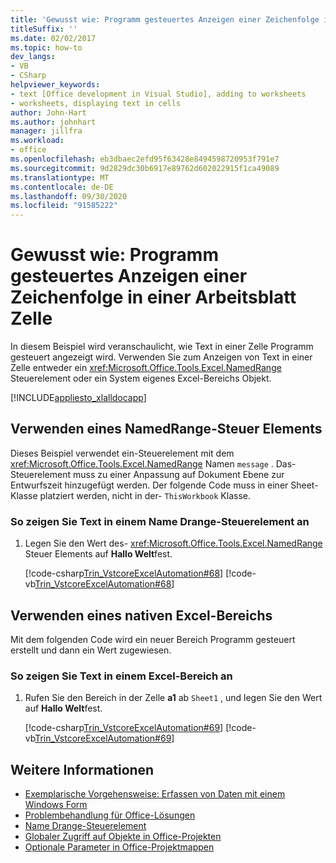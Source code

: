 ```yaml
---
title: 'Gewusst wie: Programm gesteuertes Anzeigen einer Zeichenfolge in einer Arbeitsblatt Zelle'
titleSuffix: ''
ms.date: 02/02/2017
ms.topic: how-to
dev_langs:
- VB
- CSharp
helpviewer_keywords:
- text [Office development in Visual Studio], adding to worksheets
- worksheets, displaying text in cells
author: John-Hart
ms.author: johnhart
manager: jillfra
ms.workload:
- office
ms.openlocfilehash: eb3dbaec2efd95f63428e8494598720953f791e7
ms.sourcegitcommit: 9d2829dc30b6917e89762d602022915f1ca49089
ms.translationtype: MT
ms.contentlocale: de-DE
ms.lasthandoff: 09/30/2020
ms.locfileid: "91585222"
---
```

# <a name="how-to-programmatically-display-a-string-in-a-worksheet-cell"></a>Gewusst wie: Programm gesteuertes Anzeigen einer Zeichenfolge in einer Arbeitsblatt Zelle
  In diesem Beispiel wird veranschaulicht, wie Text in einer Zelle Programm gesteuert angezeigt wird. Verwenden Sie zum Anzeigen von Text in einer Zelle entweder ein <xref:Microsoft.Office.Tools.Excel.NamedRange> Steuerelement oder ein System eigenes Excel-Bereichs Objekt.

 [!INCLUDE[appliesto_xlalldocapp](../vsto/includes/appliesto-xlalldocapp-md.md)]

## <a name="use-a-namedrange-control"></a>Verwenden eines NamedRange-Steuer Elements
 Dieses Beispiel verwendet ein-Steuerelement mit dem <xref:Microsoft.Office.Tools.Excel.NamedRange> Namen `message` . Das-Steuerelement muss zu einer Anpassung auf Dokument Ebene zur Entwurfszeit hinzugefügt werden. Der folgende Code muss in einer Sheet-Klasse platziert werden, nicht in der- `ThisWorkbook` Klasse.

### <a name="to-display-text-in-a-namedrange-control"></a>So zeigen Sie Text in einem Name Drange-Steuerelement an

1. Legen Sie den Wert des- <xref:Microsoft.Office.Tools.Excel.NamedRange> Steuer Elements auf **Hallo Welt**fest.

     [!code-csharp[Trin_VstcoreExcelAutomation#68](../vsto/codesnippet/CSharp/Trin_VstcoreExcelAutomationCS/Sheet1.cs#68)]
     [!code-vb[Trin_VstcoreExcelAutomation#68](../vsto/codesnippet/VisualBasic/Trin_VstcoreExcelAutomation/Sheet1.vb#68)]

## <a name="use-a-native-excel-range"></a>Verwenden eines nativen Excel-Bereichs
 Mit dem folgenden Code wird ein neuer Bereich Programm gesteuert erstellt und dann ein Wert zugewiesen.

### <a name="to-display-text-in-an-excel-range"></a>So zeigen Sie Text in einem Excel-Bereich an

1. Rufen Sie den Bereich in der Zelle **a1** ab `Sheet1` , und legen Sie den Wert auf **Hallo Welt**fest.

     [!code-csharp[Trin_VstcoreExcelAutomation#69](../vsto/codesnippet/CSharp/Trin_VstcoreExcelAutomationCS/Sheet1.cs#69)]
     [!code-vb[Trin_VstcoreExcelAutomation#69](../vsto/codesnippet/VisualBasic/Trin_VstcoreExcelAutomation/Sheet1.vb#69)]

## <a name="see-also"></a>Weitere Informationen
- [Exemplarische Vorgehensweise: Erfassen von Daten mit einem Windows Form](../vsto/walkthrough-collecting-data-using-a-windows-form.md)
- [Problembehandlung für Office-Lösungen](../vsto/troubleshooting-office-solutions.md)
- [Name Drange-Steuerelement](../vsto/namedrange-control.md)
- [Globaler Zugriff auf Objekte in Office-Projekten](../vsto/global-access-to-objects-in-office-projects.md)
- [Optionale Parameter in Office-Projektmappen](../vsto/optional-parameters-in-office-solutions.md)
